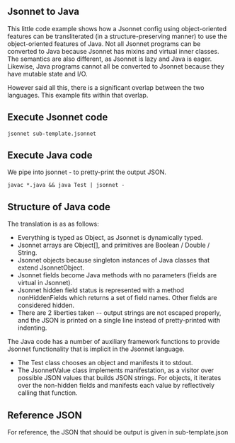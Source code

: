 Jsonnet to Java
---------------

This little code example shows how a Jsonnet config using object-oriented features can be
transliterated (in a structure-preserving manner) to use the object-oriented features of Java.  Not
all Jsonnet programs can be converted to Java because Jsonnet has mixins and virtual inner classes.
The semantics are also different, as Jsonnet is lazy and Java is eager.  Likewise, Java programs
cannot all be converted to Jsonnet because they have mutable state and I/O.

However said all this, there is a significant overlap between the two languages.  This example fits
within that overlap.


Execute Jsonnet code
--------------------

```
jsonnet sub-template.jsonnet
```


Execute Java code
-----------------

We pipe into jsonnet - to pretty-print the output JSON.

```
javac *.java && java Test | jsonnet -
```


Structure of Java code
----------------------

The translation is as as follows:

* Everything is typed as Object, as Jsonnet is dynamically typed.
* Jsonnet arrays are Object[], and primitives are Boolean / Double / String.
* Jsonnet objects because singleton instances of Java classes that extend JsonnetObject.
* Jsonnet fields become Java methods with no parameters (fields are virtual in Jsonnet).
* Jsonnet hidden field status is represented with a method nonHiddenFields which returns a set of
  field names.  Other fields are considered hidden.
* There are 2 liberties taken -- output strings are not escaped properly, and the JSON is printed on
  a single line instead of pretty-printed with indenting.

The Java code has a number of auxiliary framework functions to provide Jsonnet functionality that is
implicit in the Jsonnet language.

* The Test class chooses an object and manifests it to stdout.
* The JsonnetValue class implements manifestation, as a visitor over possible JSON values that
  builds JSON strings.  For objects, it iterates over the non-hidden fields and manifests each value
  by reflectively calling that function.


Reference JSON
--------------

For reference, the JSON that should be output is given in sub-template.json
